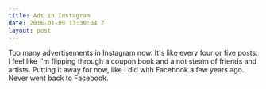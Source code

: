 ```yaml
---
title: Ads in Instagram
date: 2016-01-09 13:36:04 Z
layout: post
---
```


Too many advertisements in Instagram now. It's like every four or five posts. I feel like I'm flipping through a coupon book and a not steam of friends and artists. Putting it away for now, like I did with Facebook a few years ago.
	Never went back to Facebook. 